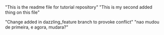"This is the readme file for tutorial repository"
"This is my second added thing on this file"

"Change added in dazzling_feature branch to provoke conflict"
"nao mudou de primeira, e agora, mudara?"

